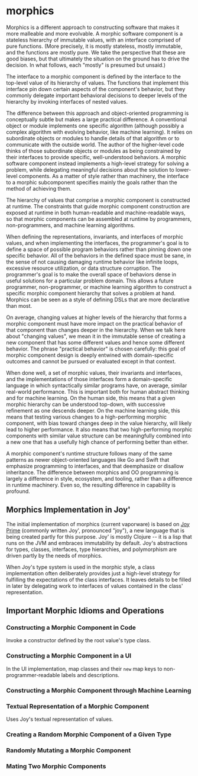 # morphics

Morphics is a different approach to constructing software that makes it more malleable and more
evolvable. A morphic software component is a stateless hierarchy of immutable values, with an
interface comprised of pure functions. (More precisely, it is mostly stateless, mostly immutable,
and the functions are mostly pure. We take the perspective that these are good biases, but that ultimately 
the situation on the ground has to drive the decision. In what follows, each "mostly" is presumed but unsaid.)

The interface to a morphic component is defined by the interface to the top-level value of its
hierarchy of values. The functions that implement this interface pin down certain aspects of the 
component's behavior, but they commonly delegate important behavioral decisions to deeper levels 
of the hierarchy by invoking interfaces of nested values.

The difference between this approach and object-oriented programming is conceptually subtle
but makes a large practical difference. A conventional object or module implements one specific
algorithm (although possibly a complex algorithm with evolving behavior, like machine learning). 
It relies on subordinate objects or modules to handle details of that algorithm or to communicate with 
the outside world. The author of the higher-level code thinks of those subordinate objects or modules 
as being constrained by their interfaces to provide specific, well-understood behaviors. A morphic software 
component instead implements a high-level strategy for solving a problem, while delegating meaningful 
decisions about the solution to lower-level components. As a matter of style rather than machinery, 
the interface to a morphic subcomponent specifies mainly the goals rather than the method of achieving them.

The hierarchy of values that comprise a morphic component is constructed at runtime. The
constraints that guide morphic component construction are exposed at runtime in both human-readable
and machine-readable ways, so that morphic components can be assembled at runtime by programmers,
non-programmers, and machine learning algorithms.

When defining the representations, invariants, and interfaces of morphic values, and when
implementing the interfaces, the programmer's goal is to define a space of possible program 
behaviors rather than pinning down one specific behavior.  All of the behaviors in the defined space 
must be sane, in the sense of not causing damaging runtime behavior like infinite loops, 
excessive resource utilization, or data structure corruption. 
The programmer's goal is to make the overall space of behaviors dense in useful
solutions for a particular problem domain. This allows a future programmer, non-programmer, or
machine learning algorithm to construct a specific morphic component hierarchy that solves a problem
at hand. Morphics can be seen as a style of defining DSLs that are more declarative than most.

On average, changing values at higher levels of the hierarchy that forms a morphic component 
must have more impact on the practical behavior of that component than changes deeper in the hierarchy.
When we talk here about "changing values", we mean it in the immutable sense of creating a new
component that has some different values and hence some different behavior.
The phrase "practical behavior" is chosen carefully: this goal of morphic component design 
is deeply entwined with domain-specific outcomes and cannot be pursued or evaluated except in
that context. 

When done well, a set of morphic values, their invariants and interfaces, and the implementations
of those interfaces form a domain-specific language in which syntactically similar programs have, 
on average, similar real-world performance. This is important both for human abstract thinking and 
for machine learning. On the human side, this means that a given morphic hierarchy can be understood 
top-down, with successive refinement as one descends deeper. On the machine learning side, this means
that testing various changes to a high-performing morphic component, with  bias toward changes deep
in the value hierarchy, will likely lead to higher performance. It also means that two high-performing 
morphic components with similar value structure can be meaningfully combined into a new one that has a 
usefully high chance of performing better than either. 

A morphic component's runtime structure follows many of the same patterns as newer object-oriented
languages like Go and Swift that emphasize programming to interfaces, and that deemphasize or
disallow inheritance. The difference between morphics and OO programming is largely a
difference in style, ecosystem, and tooling, rather than a difference in runtime machinery. Even so,
the resulting difference in capability is profound.

## Morphics Implementation in Joy'

The initial implementation of morphics (current vaporware) is based on [Joy Prime](https://github.com/joy-prime/joy-prime) 
(commonly written Joy', pronounced "joy"), a new language that is being created partly for this purpose.
Joy' is mostly Clojure -- it is a lisp that runs on the JVM and embraces immutability by default.
Joy's abstractions for types, classes, interfaces, type hierarchies, and polymorphism are driven partly
by the needs of morphics.

When Joy's type system is used in the morphic style, a class implementation often 
deliberately provides just a high-level strategy for fulfilling the expectations of the class
interfaces. It leaves details to be filled in later by delegating work to interfaces of values 
contained in the class' representation.

## Important Morphic Idioms and Operations

### Constructing a Morphic Component in Code

Invoke a constructor defined by the root value's type class.

### Constructing a Morphic Component in a UI

In the UI implementation, map classes and their `new` map keys to non-programmer-readable
labels and descriptions.

### Constructing a Morphic Component through Machine Learning

### Textual Representation of a Morphic Component

Uses Joy's textual representation of values.

### Creating a Random Morphic Component of a Given Type

### Randomly Mutating a Morphic Component

### Mating Two Morphic Components



